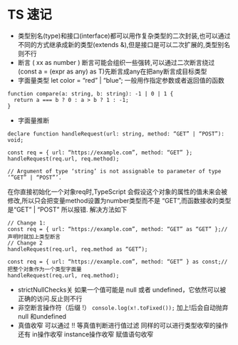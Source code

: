 # TS 速记

* 类型别名(type)和接口(interface)都可以用作复杂类型的二次封装,也可以通过不同的方式继承成新的类型(extends &),但是接口是可以二次扩展的,类型别名则不行
* 断言 ( xx as number ) 断言可能会组织一些强转,可以通过二次断言绕过(const a = (expr as any) as T)先断言成any在把any断言成目标类型
* 字面量类型 let color = “red” | “blue”; 一般用作指定参数或者返回值的函数

```
function compare(a: string, b: string): -1 | 0 | 1 {
  return a === b ? 0 : a > b ? 1 : -1;
}
```

* 字面量推断

```
declare function handleRequest(url: string, method: “GET” | “POST”): void;

const req = { url: “https://example.com”, method: “GET” };
handleRequest(req.url, req.method);

// Argument of type ‘string’ is not assignable to parameter of type ‘”GET” | “POST”’.
```

在你直接初始化一个对象req时,TypeScript 会假设这个对象的属性的值未来会被修改,所以只会把变量method设置为number类型而不是 “GET”,而函数接收的类型是“GET” | “POST” 所以报错. 解决方法如下

```
// Change 1:
const req = { url: “https://example.com”, method: “GET” as “GET” };//声明时就加上类型断言
// Change 2
handleRequest(req.url, req.method as “GET”);

const req = { url: “https://example.com”, method: “GET” } as const;//把整个对象作为一个类型字面量
handleRequest(req.url, req.method);
```

* strictNullChecks关 如果一个值可能是 null 或者 undefined，它依然可以被正确的访问.反止则不行
* 非空断言操作符（后缀 !） `console.log(x!.toFixed());` 加上!后会自动抛弃null 和undefined
* 真值收窄 可以通过 !! 等真值判断进行值过滤 同样的可以进行类型收窄的操作还有 in操作收窄 instance操作收窄 赋值语句收窄
